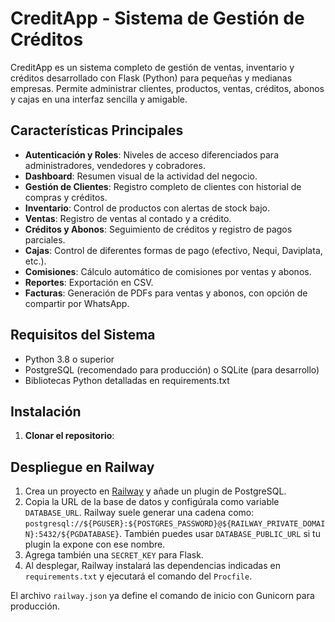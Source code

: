 # CreditApp - Sistema de Gestión de Créditos

CreditApp es un sistema completo de gestión de ventas, inventario y créditos desarrollado con Flask (Python) para pequeñas y medianas empresas. Permite administrar clientes, productos, ventas, créditos, abonos y cajas en una interfaz sencilla y amigable.

## Características Principales

- **Autenticación y Roles**: Niveles de acceso diferenciados para administradores, vendedores y cobradores.
- **Dashboard**: Resumen visual de la actividad del negocio.
- **Gestión de Clientes**: Registro completo de clientes con historial de compras y créditos.
- **Inventario**: Control de productos con alertas de stock bajo.
- **Ventas**: Registro de ventas al contado y a crédito.
- **Créditos y Abonos**: Seguimiento de créditos y registro de pagos parciales.
- **Cajas**: Control de diferentes formas de pago (efectivo, Nequi, Daviplata, etc.).
- **Comisiones**: Cálculo automático de comisiones por ventas y abonos.
- **Reportes**: Exportación en CSV.
- **Facturas**: Generación de PDFs para ventas y abonos, con opción de compartir por WhatsApp.

## Requisitos del Sistema

- Python 3.8 o superior
- PostgreSQL (recomendado para producción) o SQLite (para desarrollo)
- Bibliotecas Python detalladas en requirements.txt

## Instalación

1. **Clonar el repositorio**:
## Despliegue en Railway

1. Crea un proyecto en [Railway](https://railway.app) y añade un plugin de PostgreSQL.
2. Copia la URL de la base de datos y configúrala como variable `DATABASE_URL`.
   Railway suele generar una cadena como:
   `postgresql://${PGUSER}:${POSTGRES_PASSWORD}@${RAILWAY_PRIVATE_DOMAIN}:5432/${PGDATABASE}`.
   También puedes usar `DATABASE_PUBLIC_URL` si tu plugin la expone con ese nombre.
3. Agrega también una `SECRET_KEY` para Flask.
4. Al desplegar, Railway instalará las dependencias indicadas en `requirements.txt` y ejecutará el comando del `Procfile`.

El archivo `railway.json` ya define el comando de inicio con Gunicorn para producción.
